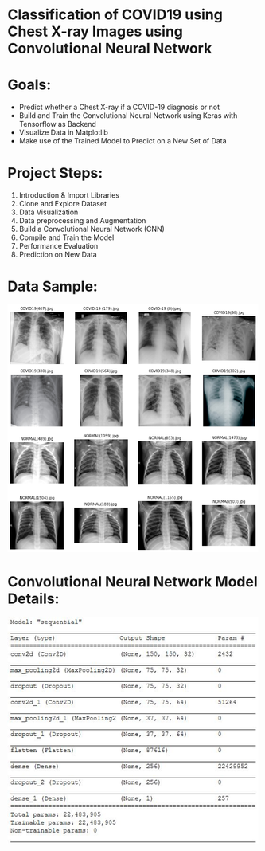 # Classification of COVID19 using Chest X-ray Images using Convolutional Neural Network

Goals:
======
* Predict whether a Chest X-ray if a COVID-19 diagnosis or not
* Build and Train the Convolutional Neural Network using Keras with Tensorflow as Backend
* Visualize Data in Matplotlib
* Make use of the Trained Model to Predict on a New Set of Data

Project Steps:
======
1. Introduction & Import Libraries
2. Clone and Explore Dataset 
3. Data Visualization
4. Data preprocessing and Augmentation
5. Build a Convolutional Neural Network (CNN)
6. Compile and Train the Model
7. Performance Evaluation
8. Prediction on New Data

Data Sample:
=====

![Data Sample](sample_data.png)

Convolutional Neural Network Model Details:
========
![CNN Model](model_details_cnn.jpg)
